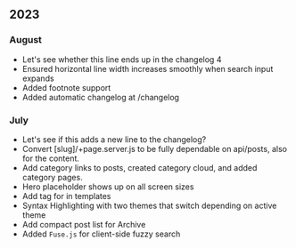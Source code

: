 ## 2023

### August
- Let's see whether this line ends up in the changelog 4
- Ensured horizontal line width increases smoothly when search input expands
- Added footnote support
- Added automatic changelog at /changelog


### July
- Let's see if this adds a new line to the changelog?
- Convert [slug]/+page.server.js to be fully dependable on api/posts, also for the content.
- Add category links to posts, created category cloud, and added category pages.
- Hero placeholder shows up on all screen sizes
- Add tag for in templates
- Syntax Highlighting with two themes that switch depending on active theme
- Add compact post list for Archive
- Added `Fuse.js` for client-side fuzzy search
